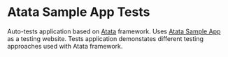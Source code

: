 # Atata Sample App Tests
Auto-tests application based on [Atata](https://github.com/atata-framework/atata) framework. Uses [Atata Sample App](https://github.com/atata-framework/atata-sample-app) as a testing website. Tests application demonstates different testing approaches used with Atata framework.
